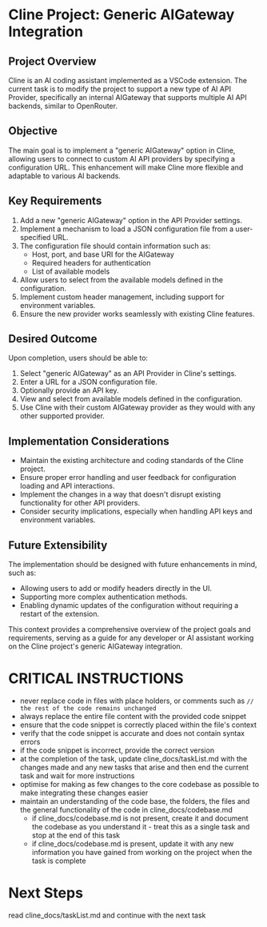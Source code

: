 # Cline Project: Generic AIGateway Integration

## Project Overview

Cline is an AI coding assistant implemented as a VSCode extension. The current task is to modify the project to support a new type of AI API Provider, specifically an internal AIGateway that supports multiple AI API backends, similar to OpenRouter.

## Objective

The main goal is to implement a "generic AIGateway" option in Cline, allowing users to connect to custom AI API providers by specifying a configuration URL. This enhancement will make Cline more flexible and adaptable to various AI backends.

## Key Requirements

1. Add a new "generic AIGateway" option in the API Provider settings.
2. Implement a mechanism to load a JSON configuration file from a user-specified URL.
3. The configuration file should contain information such as:
   - Host, port, and base URI for the AIGateway
   - Required headers for authentication
   - List of available models
4. Allow users to select from the available models defined in the configuration.
5. Implement custom header management, including support for environment variables.
6. Ensure the new provider works seamlessly with existing Cline features.

## Desired Outcome

Upon completion, users should be able to:
1. Select "generic AIGateway" as an API Provider in Cline's settings.
2. Enter a URL for a JSON configuration file.
3. Optionally provide an API key.
4. View and select from available models defined in the configuration.
5. Use Cline with their custom AIGateway provider as they would with any other supported provider.

## Implementation Considerations

- Maintain the existing architecture and coding standards of the Cline project.
- Ensure proper error handling and user feedback for configuration loading and API interactions.
- Implement the changes in a way that doesn't disrupt existing functionality for other API providers.
- Consider security implications, especially when handling API keys and environment variables.

## Future Extensibility

The implementation should be designed with future enhancements in mind, such as:
- Allowing users to add or modify headers directly in the UI.
- Supporting more complex authentication methods.
- Enabling dynamic updates of the configuration without requiring a restart of the extension.

This context provides a comprehensive overview of the project goals and requirements, serving as a guide for any developer or AI assistant working on the Cline project's generic AIGateway integration.

# CRITICAL INSTRUCTIONS

- never replace code in files with place holders, or comments such as `// the rest of the code remains unchanged`
- always replace the entire file content with the provided code snippet
- ensure that the code snippet is correctly placed within the file's context
- verify that the code snippet is accurate and does not contain syntax errors
- if the code snippet is incorrect, provide the correct version
- at the completion of the task, update cline_docs/taskList.md with the changes made and any new tasks that arise and then end the current task and wait for more instructions
- optimise for making as few changes to the core codebase as possible to make integrating these changes easier
- maintain an understanding of the code base, the folders, the files and the general functionality of the code in cline_docs/codebase.md
    - if cline_docs/codebase.md is not present, create it and document the codebase as you understand it - treat this as a single task and stop at the end of this task
    - if cline_docs/codebase.md is present, update it with any new information you have gained from working on the project when the task is complete

# Next Steps

read cline_docs/taskList.md and continue with the next task
